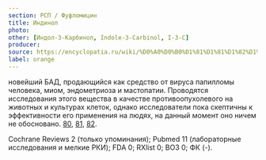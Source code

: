 ```yaml
---
section: РСП / Фуфломицин
title: Индинол
photo:
other: [Индoл-3-Карбинол, Indole-3-Carbinol, I-3-C]
producer:
source: https://encyclopatia.ru/wiki/%D0%A0%D0%B0%D1%81%D1%81%D1%82%D1%80%D0%B5%D0%BB%D1%8C%D0%BD%D1%8B%D0%B9_%D1%81%D0%BF%D0%B8%D1%81%D0%BE%D0%BA_%D0%BF%D1%80%D0%B5%D0%BF%D0%B0%D1%80%D0%B0%D1%82%D0%BE%D0%B2
label: orange
---
```


новейший БАД, продающийся как средство от вируса папилломы человека, миом, эндометриоза и мастопатии. Проводятся исследования этого вещества в качестве противоопухолевого на животных и культурах клеток, однако исследователи пока скептичны к эффективности его применения на людях, на данный момент оно ничем не обосновано. [80](https://dx.doi.org/10.1007%2Fs11033-010-0638-5), [81](https://dx.doi.org/10.1093%2Fcarcin%2Fbgm017), [82](https://www.ncbi.nlm.nih.gov/pmc/articles/PMC2737735/).

Cochrane Reviews 2 (только упоминания); Pubmed 11 (лабораторные исследования и мелкие РКИ); FDA 0; RXlist 0; ВОЗ 0; ФК (-).
